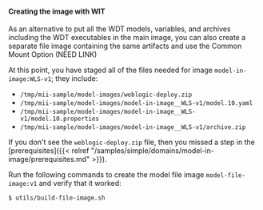 #### Creating the image with WIT

As an alternative to put all the WDT models, variables, and archives including the WDT executables in the main image, you
can also create a separate file image containing the same artifacts and use the Common Mount Option (NEED LINK)

At this point, you have staged all of the files needed for image `model-in-image:WLS-v1`; they include:

- `/tmp/mii-sample/model-images/weblogic-deploy.zip`
- `/tmp/mii-sample/model-images/model-in-image__WLS-v1/model.10.yaml`
- `/tmp/mii-sample/model-images/model-in-image__WLS-v1/model.10.properties`
- `/tmp/mii-sample/model-images/model-in-image__WLS-v1/archive.zip`

If you don't see the `weblogic-deploy.zip` file, then you missed a step in the [prerequisites]({{< relref "/samples/simple/domains/model-in-image/prerequisites.md" >}}).

Run the following commands to create the model file image `model-file-image:v1` and verify that it worked:

  ```shell
  $ utils/build-file-image.sh
  ```
  ```shell